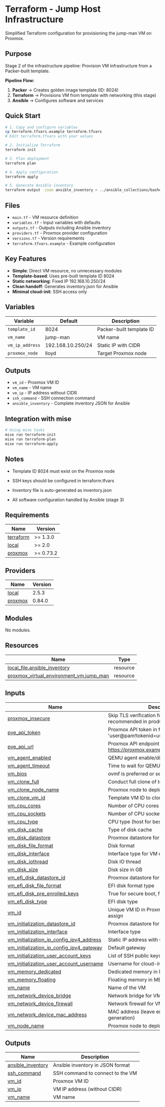 # Terraform - Jump Host Infrastructure

Simplified Terraform configuration for provisioning the jump-man VM on Proxmox.

## Purpose

Stage 2 of the infrastructure pipeline: Provision VM infrastructure from a Packer-built template.

**Pipeline Flow:**

1. **Packer** → Creates golden image template (ID: 8024)
2. **Terraform** → Provisions VM from template with networking (this stage)
3. **Ansible** → Configures software and services

## Quick Start

```bash
# 1. Copy and configure variables
cp terraform.tfvars.example terraform.tfvars
# Edit terraform.tfvars with your values

# 2. Initialize Terraform
terraform init

# 3. Plan deployment
terraform plan

# 4. Apply configuration
terraform apply

# 5. Generate Ansible inventory
terraform output -json ansible_inventory > ../ansible_collections/basher83/automation_server/inventory/inventory.json
```

## Files

- `main.tf` - VM resource definition
- `variables.tf` - Input variables with defaults
- `outputs.tf` - Outputs including Ansible inventory
- `providers.tf` - Proxmox provider configuration
- `versions.tf` - Version requirements
- `terraform.tfvars.example` - Example configuration

## Key Features

- **Simple**: Direct VM resource, no unnecessary modules
- **Template-based**: Uses pre-built template ID 8024
- **Static networking**: Fixed IP 192.168.10.250/24
- **Clean handoff**: Generates inventory.json for Ansible
- **Minimal cloud-init**: SSH access only

## Variables

| Variable | Default | Description |
|----------|---------|-------------|
| `template_id` | 8024 | Packer-built template ID |
| `vm_name` | jump-man | VM name |
| `vm_ip_address` | 192.168.10.250/24 | Static IP with CIDR |
| `proxmox_node` | lloyd | Target Proxmox node |

## Outputs

- `vm_id` - Proxmox VM ID
- `vm_name` - VM name
- `vm_ip` - IP address without CIDR
- `ssh_command` - SSH connection command
- `ansible_inventory` - Complete inventory JSON for Ansible

## Integration with mise

```bash
# Using mise tasks
mise run terraform-init
mise run terraform-plan
mise run terraform-apply
```

## Notes

- Template ID 8024 must exist on the Proxmox node
- SSH keys should be configured in terraform.tfvars
- Inventory file is auto-generated as inventory.json
- All software configuration handled by Ansible (stage 3)

    <!-- BEGIN_TF_DOCS -->
## Requirements

| Name | Version |
|------|---------|
| <a name="requirement_terraform"></a> [terraform](#requirement\_terraform) | >= 1.3.0 |
| <a name="requirement_local"></a> [local](#requirement\_local) | >= 2.0 |
| <a name="requirement_proxmox"></a> [proxmox](#requirement\_proxmox) | >= 0.73.2 |

## Providers

| Name | Version |
|------|---------|
| <a name="provider_local"></a> [local](#provider\_local) | 2.5.3 |
| <a name="provider_proxmox"></a> [proxmox](#provider\_proxmox) | 0.84.0 |

## Modules

No modules.

## Resources

| Name | Type |
|------|------|
| [local_file.ansible_inventory](https://registry.terraform.io/providers/hashicorp/local/latest/docs/resources/file) | resource |
| [proxmox_virtual_environment_vm.jump_man](https://registry.terraform.io/providers/bpg/proxmox/latest/docs/resources/virtual_environment_vm) | resource |

## Inputs

| Name | Description | Type | Default | Required |
|------|-------------|------|---------|:--------:|
| <a name="input_proxmox_insecure"></a> [proxmox\_insecure](#input\_proxmox\_insecure) | Skip TLS verification for Proxmox API (not recommended in production) | `bool` | `false` | no |
| <a name="input_pve_api_token"></a> [pve\_api\_token](#input\_pve\_api\_token) | Proxmox API token in format 'user@pam!tokenid=uuid' | `string` | n/a | yes |
| <a name="input_pve_api_url"></a> [pve\_api\_url](#input\_pve\_api\_url) | Proxmox API endpoint URL (e.g., https://proxmox.example.com:8006/api2/json) | `string` | n/a | yes |
| <a name="input_vm_agent_enabled"></a> [vm\_agent\_enabled](#input\_vm\_agent\_enabled) | QEMU agent enable/disable | `string` | `"true"` | no |
| <a name="input_vm_agent_timeout"></a> [vm\_agent\_timeout](#input\_vm\_agent\_timeout) | Time to wait for QEMU agent to initialize | `string` | `"15m"` | no |
| <a name="input_vm_bios"></a> [vm\_bios](#input\_vm\_bios) | ovmf is preferred or seabios | `string` | `"ovmf"` | no |
| <a name="input_vm_clone_full"></a> [vm\_clone\_full](#input\_vm\_clone\_full) | Conduct full clone of template vs linked clone | `string` | `"true"` | no |
| <a name="input_vm_clone_node_name"></a> [vm\_clone\_node\_name](#input\_vm\_clone\_node\_name) | Proxmox node to deploy the VM on | `string` | `""` | no |
| <a name="input_vm_clone_vm_id"></a> [vm\_clone\_vm\_id](#input\_vm\_clone\_vm\_id) | Template VM ID to clone from | `number` | `"2001"` | no |
| <a name="input_vm_cpu_cores"></a> [vm\_cpu\_cores](#input\_vm\_cpu\_cores) | Number of CPU cores | `number` | `2` | no |
| <a name="input_vm_cpu_sockets"></a> [vm\_cpu\_sockets](#input\_vm\_cpu\_sockets) | Number of CPU sockets | `number` | `1` | no |
| <a name="input_vm_cpu_type"></a> [vm\_cpu\_type](#input\_vm\_cpu\_type) | CPU type (host for best performance) | `string` | `"host"` | no |
| <a name="input_vm_disk_cache"></a> [vm\_disk\_cache](#input\_vm\_disk\_cache) | Type of disk cache | `string` | `"writeback"` | no |
| <a name="input_vm_disk_datastore"></a> [vm\_disk\_datastore](#input\_vm\_disk\_datastore) | Proxmox datastore for VM disk and cloud-init | `string` | `"local-lvm"` | no |
| <a name="input_vm_disk_file_format"></a> [vm\_disk\_file\_format](#input\_vm\_disk\_file\_format) | Disk format | `string` | `"raw"` | no |
| <a name="input_vm_disk_interface"></a> [vm\_disk\_interface](#input\_vm\_disk\_interface) | Interface type for VM disk | `string` | `"scsi0"` | no |
| <a name="input_vm_disk_iothread"></a> [vm\_disk\_iothread](#input\_vm\_disk\_iothread) | Disk IO thread | `string` | `"false"` | no |
| <a name="input_vm_disk_size"></a> [vm\_disk\_size](#input\_vm\_disk\_size) | Disk size in GB | `number` | `32` | no |
| <a name="input_vm_efi_disk_datastore_id"></a> [vm\_efi\_disk\_datastore\_id](#input\_vm\_efi\_disk\_datastore\_id) | Proxmox datastore for VM disk | `string` | `"local-lvm"` | no |
| <a name="input_vm_efi_disk_file_format"></a> [vm\_efi\_disk\_file\_format](#input\_vm\_efi\_disk\_file\_format) | EFI disk format type | `string` | `"raw"` | no |
| <a name="input_vm_efi_disk_pre_enrolled_keys"></a> [vm\_efi\_disk\_pre\_enrolled\_keys](#input\_vm\_efi\_disk\_pre\_enrolled\_keys) | True for secure boot, false if not | `string` | `"false"` | no |
| <a name="input_vm_efi_disk_type"></a> [vm\_efi\_disk\_type](#input\_vm\_efi\_disk\_type) | EFI disk type | `string` | `"4m"` | no |
| <a name="input_vm_id"></a> [vm\_id](#input\_vm\_id) | Unique VM ID in Proxmox, blank will auto assign | `number` | `"2001"` | no |
| <a name="input_vm_initialization_datastore_id"></a> [vm\_initialization\_datastore\_id](#input\_vm\_initialization\_datastore\_id) | Proxmox datastore for cloud-init | `string` | `"local-lvm"` | no |
| <a name="input_vm_initialization_interface"></a> [vm\_initialization\_interface](#input\_vm\_initialization\_interface) | Interface type | `string` | `"ide0"` | no |
| <a name="input_vm_initialization_ip_config_ipv4_address"></a> [vm\_initialization\_ip\_config\_ipv4\_address](#input\_vm\_initialization\_ip\_config\_ipv4\_address) | Static IP address with CIDR notation | `string` | `"192.168.10.250/24"` | no |
| <a name="input_vm_initialization_ip_config_ipv4_gateway"></a> [vm\_initialization\_ip\_config\_ipv4\_gateway](#input\_vm\_initialization\_ip\_config\_ipv4\_gateway) | Default gateway | `string` | `"192.168.10.1"` | no |
| <a name="input_vm_initialization_user_account_keys"></a> [vm\_initialization\_user\_account\_keys](#input\_vm\_initialization\_user\_account\_keys) | List of SSH public keys for authentication | `list(string)` | `[]` | no |
| <a name="input_vm_initialization_user_account_username"></a> [vm\_initialization\_user\_account\_username](#input\_vm\_initialization\_user\_account\_username) | Username for cloud-init SSH access | `string` | `"ansible"` | no |
| <a name="input_vm_memory_dedicated"></a> [vm\_memory\_dedicated](#input\_vm\_memory\_dedicated) | Dedicated memory in MB | `number` | `2048` | no |
| <a name="input_vm_memory_floating"></a> [vm\_memory\_floating](#input\_vm\_memory\_floating) | Floating memory in MB for ballooning | `number` | `2048` | no |
| <a name="input_vm_name"></a> [vm\_name](#input\_vm\_name) | Name of the VM | `string` | `"jump-man"` | no |
| <a name="input_vm_network_device_bridge"></a> [vm\_network\_device\_bridge](#input\_vm\_network\_device\_bridge) | Network bridge for VM | `string` | `"vmbr0"` | no |
| <a name="input_vm_network_device_firewall"></a> [vm\_network\_device\_firewall](#input\_vm\_network\_device\_firewall) | Network firewall for VM | `string` | `"false"` | no |
| <a name="input_vm_network_device_mac_address"></a> [vm\_network\_device\_mac\_address](#input\_vm\_network\_device\_mac\_address) | MAC address (leave empty for auto-generation) | `string` | `""` | no |
| <a name="input_vm_node_name"></a> [vm\_node\_name](#input\_vm\_node\_name) | Proxmox node to deploy the VM on | `string` | `""` | no |

## Outputs

| Name | Description |
|------|-------------|
| <a name="output_ansible_inventory"></a> [ansible\_inventory](#output\_ansible\_inventory) | Ansible inventory in JSON format |
| <a name="output_ssh_command"></a> [ssh\_command](#output\_ssh\_command) | SSH command to connect to the VM |
| <a name="output_vm_id"></a> [vm\_id](#output\_vm\_id) | Proxmox VM ID |
| <a name="output_vm_ip"></a> [vm\_ip](#output\_vm\_ip) | VM IP address (without CIDR) |
| <a name="output_vm_name"></a> [vm\_name](#output\_vm\_name) | VM name |
<!-- END_TF_DOCS -->

